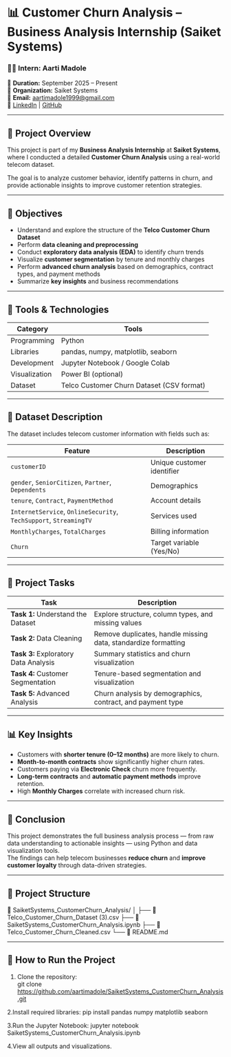 # 📊 Customer Churn Analysis – Business Analysis Internship (Saiket Systems)

### 👩‍💻 Intern: **Aarti Madole**
📅 **Duration:** September 2025 – Present  
🏢 **Organization:** Saiket Systems  
📧 **Email:** aartimadole1999@gmail.com  
🔗 [LinkedIn](https://linkedin.com/in/aarti-madole-9ab74b220) | [GitHub](https://github.com/aartimadole)

---

## 🧭 **Project Overview**

This project is part of my **Business Analysis Internship** at **Saiket Systems**, where I conducted a detailed **Customer Churn Analysis** using a real-world telecom dataset.  

The goal is to analyze customer behavior, identify patterns in churn, and provide actionable insights to improve customer retention strategies.

---

## 🎯 **Objectives**

- Understand and explore the structure of the **Telco Customer Churn Dataset**
- Perform **data cleaning and preprocessing**
- Conduct **exploratory data analysis (EDA)** to identify churn trends
- Visualize **customer segmentation** by tenure and monthly charges
- Perform **advanced churn analysis** based on demographics, contract types, and payment methods
- Summarize **key insights** and business recommendations

---

## 🧰 **Tools & Technologies**

| Category | Tools |
|-----------|--------|
| Programming | Python |
| Libraries | pandas, numpy, matplotlib, seaborn |
| Development | Jupyter Notebook / Google Colab |
| Visualization | Power BI (optional) |
| Dataset | Telco Customer Churn Dataset (CSV format) |

---

## 📂 **Dataset Description**

The dataset includes telecom customer information with fields such as:

| Feature | Description |
|----------|--------------|
| `customerID` | Unique customer identifier |
| `gender`, `SeniorCitizen`, `Partner`, `Dependents` | Demographics |
| `tenure`, `Contract`, `PaymentMethod` | Account details |
| `InternetService`, `OnlineSecurity`, `TechSupport`, `StreamingTV` | Services used |
| `MonthlyCharges`, `TotalCharges` | Billing information |
| `Churn` | Target variable (Yes/No) |

---

## 🧩 **Project Tasks**

| Task | Description |
|------|--------------|
| **Task 1:** Understand the Dataset | Explore structure, column types, and missing values |
| **Task 2:** Data Cleaning | Remove duplicates, handle missing data, standardize formatting |
| **Task 3:** Exploratory Data Analysis | Summary statistics and churn visualization |
| **Task 4:** Customer Segmentation | Tenure-based segmentation and visualization |
| **Task 5:** Advanced Analysis | Churn analysis by demographics, contract, and payment type |

---

## 📊 **Key Insights**

- Customers with **shorter tenure (0–12 months)** are more likely to churn.  
- **Month-to-month contracts** show significantly higher churn rates.  
- Customers paying via **Electronic Check** churn more frequently.  
- **Long-term contracts** and **automatic payment methods** improve retention.  
- High **Monthly Charges** correlate with increased churn risk.

---

## 🏁 **Conclusion**

This project demonstrates the full business analysis process — from raw data understanding to actionable insights — using Python and data visualization tools.  
The findings can help telecom businesses **reduce churn** and **improve customer loyalty** through data-driven strategies.

---

## 📎 **Project Structure**
📁 SaiketSystems_CustomerChurn_Analysis/
│
├── 📄 Telco_Customer_Churn_Dataset (3).csv
├── 📘 SaiketSystems_CustomerChurn_Analysis.ipynb
├── 🧼 Telco_Customer_Churn_Cleaned.csv
└── 📝 README.md

---

## 🚀 **How to Run the Project**

1. Clone the repository:  
      git clone https://github.com/aartimadole/SaiketSystems_CustomerChurn_Analysis.git

   
2.Install required libraries:
      pip install pandas numpy matplotlib seaborn


3.Run the Jupyter Notebook:
      jupyter notebook SaiketSystems_CustomerChurn_Analysis.ipynb


4.View all outputs and visualizations.
